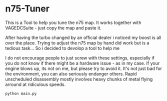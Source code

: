 # n75-Tuner
This is a Tool to help you tune the n75 map. It works together with VAGEDCSuite - just copy the map and paste it.

After having the turbo changed by an official dealer i noticed my boost is all over the place. Trying to adjust the n75 map by hand did work but is a tedious task... So i decided to devolop a tool to help me

I do not encourage people to just screw with these settings, especially if you do not know if there might be a hardware issue - as in my case. 
If your engine blows up, its not on me, but please try to avoid it. It's not just bad for the environment, you can also seriously endanger others. 
Rapid unscheduled disassembly mostly involves heavy chunks of metal flying arround at ridiculous speeds. 

```
python main.py
```
